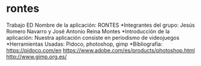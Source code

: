 # rontes
Trabajo ED 
Nombre de la aplicación: RONTES
		*Integrantes del grupo: Jesús Romero Navarro y José Antonio Reina Montes
		*Introducción de la aplicación: Nuestra aplicación consiste en periodismo de videojuegos
		*Herramientas Usadas: Pidoco, photoshop, gimp
		*Bibliografía: 
			https://pidoco.com/en
			https://www.adobe.com/es/products/photoshop.html
			http://www.gimp.org.es/
